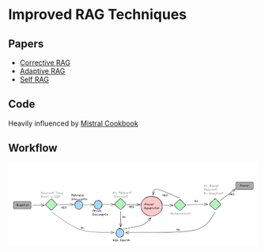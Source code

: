 # Improved RAG Techniques

## Papers
- [Corrective RAG](https://arxiv.org/pdf/2401.15884.pdf)
- [Adaptive RAG](https://arxiv.org/abs/2403.14403)
- [Self RAG](https://arxiv.org/abs/2310.11511)

## Code
Heavily influenced by [Mistral Cookbook](https://github.com/mistralai/cookbook/tree/main/third_party/langchain)

## Workflow
![Improved RAG](images/rag_variants.png)

